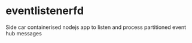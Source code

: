 # eventlistenerfd

Side car containerised nodejs app to listen and process partitioned event hub messages
